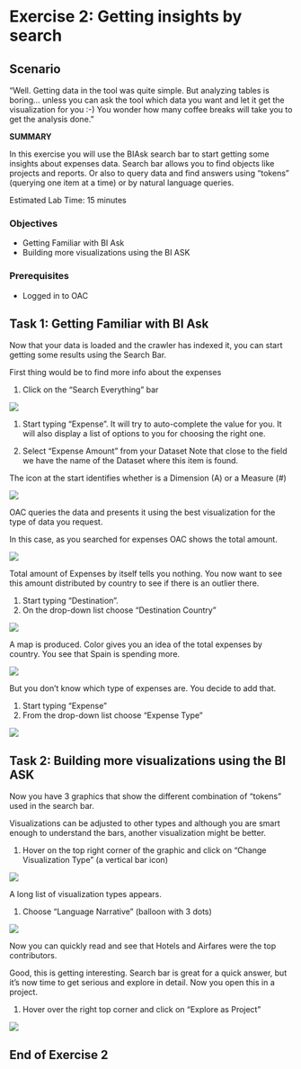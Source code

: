 # Exercise 2: Getting insights by search

## Scenario

“Well. Getting data in the tool was quite simple. But analyzing tables is boring… unless you can ask the tool which data you want and let it get the visualization for you :-)
You wonder how many coffee breaks will take you to get the analysis done.”

__SUMMARY__

In this exercise you will use the BIAsk search bar to start getting some insights about expenses data.
Search bar allows you to find objects like projects and reports. Or also to query data and find answers using “tokens” (querying one item at a time) or by natural language queries.

Estimated Lab Time: 15 minutes

### Objectives

* Getting Familiar with BI Ask
* Building more visualizations using the BI ASK

### Prerequisites
* Logged in to OAC

## **Task 1**: Getting Familiar with BI Ask



Now that your data is loaded and the crawler has indexed it, you can start getting some results using the Search Bar.

First thing would be to find more info about the expenses
1. Click on the “Search Everything” bar

![](images/1_search_everything.png " ")

1. Start typing “Expense”. 
It will try to auto-complete the value for you. It will also display a list of options to you for choosing the right one.

2. Select “Expense Amount” from your Dataset 
Note that close to the field we have the name of the Dataset where this item is found.

The icon at the start identifies whether is a Dimension (A) or a Measure (#)

![](images/2_expense_amount_search.png " ")


OAC queries the data and presents it using the best visualization for the type of data you request.

In this case, as you searched for expenses OAC shows the total amount. 

![](images/3_expense_amount.png " ")

Total amount of Expenses by itself tells you nothing. You now want to see this amount distributed by country to see if there is an outlier there.
1. Start typing “Destination”.
2. On the drop-down list choose “Destination Country”

![](images/4_destination_country.png " ")

A map is produced. Color gives you an idea of the total expenses by country. You see that Spain is spending more.

![](images/4a_destination_country_spain.png " ")

But you don’t know which type of expenses are. You decide to add that.
1. Start typing “Expense”
2. From the drop-down list choose “Expense Type”

![](images/5_expense_type.png " ")


## **Task 2**: Building more visualizations using the BI ASK


Now you have 3 graphics that show the different combination of “tokens” used in the search bar.

Visualizations can be adjusted to other types and although you are smart enough to understand the bars, another visualization might be better.
1. Hover on the top right corner of the graphic and click on “Change Visualization Type” (a vertical bar icon)

![](images/6_change_viz_type.png " ")

A long list of visualization types appears.
1. Choose “Language Narrative” (balloon with 3 dots)

![](images/7_lanugage_narrative.png " ")


Now you can quickly read and see that Hotels and Airfares were the top contributors.

Good, this is getting interesting. Search bar is great for a quick answer, but it’s now time to get serious and explore in detail. Now you open this in a project.
1. Hover over the right top corner and click on “Explore as Project”

![](images/8_exlore_as_project.png " ")

## End of Exercise 2